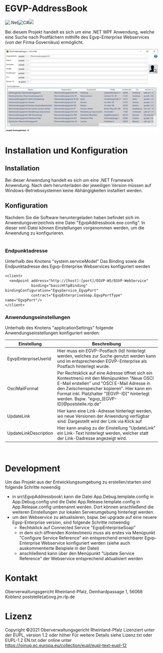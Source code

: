 
# EGVP-AddressBook
![.Net](https://img.shields.io/badge/.NET-5C2D91?style=for-the-badge&logo=.net&logoColor=white)![C#](https://img.shields.io/badge/c%23-%23239120.svg?style=for-the-badge&logo=c-sharp&logoColor=white)![](https://img.shields.io/badge/license-EUPL--1.2-blue)

Bei diesem Projekt handelt es sich um eine .NET WPF Anwendung, welche eine Suche nach Postfächern mithilfe des Egvp-Enterprise Webservices (von der Firma Governikus) ermöglicht.

![Grafische Benutzerschnittstelle](Screenshot.png)

# Installation und Konfiguration

## Installation
Bei dieser Anwendung handelt es sich um eine .NET Framework Anwendung. Nach dem herunterladen der jeweiligen Version müssen auf Windows-Betriebssystemen keine Abhängigkeiten installiert werden.

## Konfiguration
Nachdem Sie die Software heruntergeladen haben befindet sich im Anwendungsverzeichnis eine Datei "EgvpAddressbook.exe.config". In dieser xml-Datei können Einstellungen vorgenommen werden, um die Anwendung zu konfigurieren. <br>
<br>

### Endpunktadresse

Unterhalb des Knotens "system.serviceModel" Das Binding sowie die Endpunktadresse des Egvp-Enterprise Webservices konfiguriert werden
```
<client>
  <endpoint address="http://[host]:[port]/EGVP-WS/EGVP-WebService"
            binding="basicHttpBinding" bindingConfiguration="EgvpService_EgvpPort"
            contract="EgvpEnterpriseSoap.EgvpPortType" name="EgvpPort"/>
</client>
```

### Anwendungseinstellungen
Unterhalb des Knotens "applicationSettings" folgende Anwendungseinstellungen konfiguriert werden:

|Einstellung|Beschreibung|
|-------------|--------|
|EgvpEnterpriseUserId |Hier muss ein EGVP-Postfach (Id) hinterlegt werden, welches zur Suche genutzt werden kann und im entsprechenden EGVP-Enterprise als Postfach hinterlegt wurde.|
|OsciMailFormat|Per Rechtsklick auf eine Adresse öffnet sich ein Kontextmenü mit den Menüpunkten "Neue OSCI E-Mail erstellen" und "OSCI E-Mail Adresse in den Zwischenspeicher kopieren". Hier kann ein Format inkl. Platzhalter "[EGVP-ID]" hinterlegt werden. Bspw. "egvp_[EGVP-ID]@poststelle.rlp.de" |
|UpdateLink|Hier kann eine Link-Adresse hinterlegt werden, wo neue Versionen der Anwendung verfügbar sind. Dargestellt wird der Link via Klick auf |
|UpdateLinkDescription|Hier kann analog zu der Einstellung "UpdateLink" ein Link-Text hinterlegt werden, welcher statt der Link-Dadresse angezeigt wird.|

<br>

# Development

Um das Projekt aus der Entwicklungsumgebung zu erstellen/starten sind folgende Schritte nowendig
- in src\EgvpAddressbook\ kann die Datei App.Debug.template.config in App.Debug.config und die Datei App.Release.template.config in App.Release.config umbenannt werden. Dort können anschließend die weiteren Einstellungen zur lokalen Serverumgebung hinterlegt werden.
- um den Webservice zu aktualisieren, bspw. bei upgrade auf eine neuere Egvp-Enterprise version, sind folgende Schritte notwendig
  - Rechtsklick auf Connected Service "EgvpEnterpriseSoap" 
  - in dem sich öffnenden Kontextmenü muss als erstes via Menüpunkt "Configure Service Reference" ein entsprechend erreichbarer Egvp-Enterprise Webservice konfiguriert werden (siehe auch auskommentierte Beispiele in der Datei)
  - anschließend kann über den Menüpunkt "Update Service Reference" der Webservice entsprechend aktualisiert werden

# Kontakt

Oberverwaltungsgericht Rheinland-Pfalz, Deinhardpassage 1, 56068 Koblenz 
poststelle(at)ovg.jm.rlp.de

# Lizenz

Copyright ©2021 Oberverwaltungsgericht Rheinland-Pfalz 
Lizenziert unter der EUPL, version 1.2 oder höher
Für weitere Details siehe Lizenz.txt oder EUPL-1.2 EN.txt
oder online unter https://joinup.ec.europa.eu/collection/eupl/eupl-text-eupl-12
